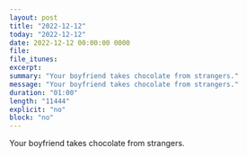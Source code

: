 ```yaml
---
layout: post
title: "2022-12-12"
today: "2022-12-12"
date: 2022-12-12 00:00:00 0000
file:
file_itunes:
excerpt:
summary: "Your boyfriend takes chocolate from strangers."
message: "Your boyfriend takes chocolate from strangers."
duration: "01:00"
length: "11444"
explicit: "no"
block: "no"
---
```

Your boyfriend takes chocolate from strangers.

